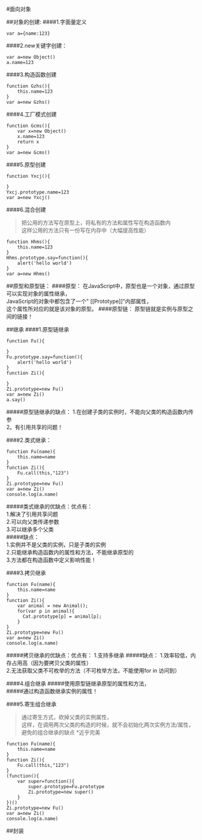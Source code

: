 #面向对象

##对象的创建:
####1.字面量定义
```
var a={name:123}
```
####2.new关键字创建：
```
var a=new Object()
a.name=123
```
####3.构造函数创建
```
function Gzhs(){
	this.name=123
}
var a=new Gzhs()
```
####4.工厂模式创建
```
function Gcms(){
	var x=new Object()
	x.name=123
	return x
}
var a=new Gcms()
```
####5.原型创建
```
function Yxcj(){

}
Yxcj.prototype.name=123
var a=new Yxcj()
```
####6.混合创建
>把公用的方法写在原型上，将私有的方法和属性写在构造函数内     
这样公用的方法只有一份写在内存中（大幅提高性能）
```
function Hhms(){
	this.name=123
}
Hhms.prototype.say=function(){
	alert('hello world')
}
var a=new Hhms()
```

##原型和原型链：
####原型：
在JavaScript中，原型也是一个对象，通过原型可以实现对象的属性继承，       
JavaScript的对象中都包含了一个" [[Prototype]]"内部属性，       
这个属性所对应的就是该对象的原型。
####原型链：
原型链就是实例与原型之间的链接！

##继承
####1.原型链继承
```
function Fu(){
	
}
Fu.prototype.say=function(){
	alert('hello world')
}
function Zi(){

}
Zi.prototype=new Fu()
var a=new Zi()
a.say()
```
#####原型链继承的缺点：
1.在创建子类的实例时，不能向父类的构造函数内传参        
2。有引用共享的问题！


####2.类式继承：
```
function Fu(name){
	this.name=name
}
function Zi(){
	Fu.call(this,"123")
}
Zi.prototype=new Fu()
var a=new Zi()
console.log(a.name)
```
#####类式继承的优缺点：优点有：   
1.解决了引用共享问题     
2.可以向父类传递参数   
3.可以继承多个父类    
#####缺点：   
1.实例并不是父类的实例，只是子类的实例       
2.只能继承构造函数内的属性和方法，不能继承原型的   
3.方法都在构造函数中定义影响性能！   

####3.拷贝继承
```
function Fu(name){
	this.name=name
}
function Zi(){
	var animal = new Animal();
	for(var p in animal){
	  Cat.prototype[p] = animal[p];
	}
}
Zi.prototype=new Fu()
var a=new Zi()
console.log(a.name)
```
#####拷贝继承的优缺点：优点有：
1.支持多继承
#####缺点：
1.效率较低，内存占用高（因为要拷贝父类的属性）   
2.无法获取父类不可枚举的方法（不可枚举方法，不能使用for in 访问到）  

####4.组合继承
#####使用原型链继承原型的属性和方法，     
#####通过构造函数继承实例的属性！

####5.寄生组合继承
>通过寄生方式，砍掉父类的实例属性，      
这样，在调用两次父类的构造的时候，就不会初始化两次实例方法/属性，      
避免的组合继承的缺点        *近乎完美
```
function Fu(name){
	this.name=name
}
function Zi(){
	Fu.call(this,"123")
}
(function(){
	var super=function(){
		super.prototype=Fu.prototype
		Zi.prototype=new super()
	}
})()
Zi.prototype=new Fu()
var a=new Zi()
console.log(a.name)
```


##封装